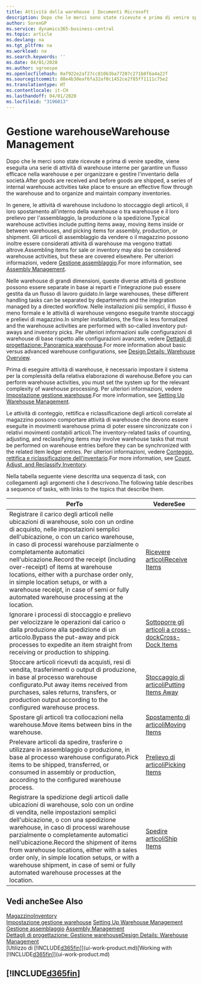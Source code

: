 ```yaml
---
title: Attività della warehouse | Documenti Microsoft
description: Dopo che le merci sono state ricevute e prima di venire spedite, viene eseguita una serie di attività di warehouse interne per garantire un flusso efficace nella warehouse e per organizzare e gestire l'inventario della società.
author: SorenGP
ms.service: dynamics365-business-central
ms.topic: article
ms.devlang: na
ms.tgt_pltfrm: na
ms.workload: na
ms.search.keywords: ''
ms.date: 04/01/2020
ms.author: sgroespe
ms.openlocfilehash: 0af922e2af27cc810b3ba77207c271b8f6a4a22f
ms.sourcegitcommit: 88e4b30eaf6fa32af0c1452ce2f85ff1111c75e2
ms.translationtype: HT
ms.contentlocale: it-CH
ms.lasthandoff: 04/01/2020
ms.locfileid: "3196013"
---
```

# <a name="warehouse-management"></a><span data-ttu-id="af559-103">Gestione warehouse</span><span class="sxs-lookup"><span data-stu-id="af559-103">Warehouse Management</span></span>
<span data-ttu-id="af559-104">Dopo che le merci sono state ricevute e prima di venire spedite, viene eseguita una serie di attività di warehouse interne per garantire un flusso efficace nella warehouse e per organizzare e gestire l'inventario della società.</span><span class="sxs-lookup"><span data-stu-id="af559-104">After goods are received and before goods are shipped, a series of internal warehouse activities take place to ensure an effective flow through the warehouse and to organize and maintain company inventories.</span></span>

<span data-ttu-id="af559-105">In genere, le attività di warehouse includono lo stoccaggio degli articoli, il loro spostamento all'interno della warehouse o tra warehouse e il loro prelievo per l'assemblaggio, la produzione o la spedizione.</span><span class="sxs-lookup"><span data-stu-id="af559-105">Typical warehouse activities include putting items away, moving items inside or between warehouses, and picking items for assembly, production, or shipment.</span></span> <span data-ttu-id="af559-106">Gli articoli di assemblaggio da vendere o il magazzino possono inoltre essere considerati attività di warehouse ma vengono trattati altrove.</span><span class="sxs-lookup"><span data-stu-id="af559-106">Assembling items for sale or inventory may also be considered warehouse activities, but these are covered elsewhere.</span></span> <span data-ttu-id="af559-107">Per ulteriori informazioni, vedere [Gestione assemblaggio](assembly-assemble-items.md).</span><span class="sxs-lookup"><span data-stu-id="af559-107">For more information, see [Assembly Management](assembly-assemble-items.md).</span></span>  

<span data-ttu-id="af559-108">Nelle warehouse di grandi dimensioni, queste diverse attività di gestione possono essere separate in base ai reparti e l'integrazione può essere gestita da un flusso di lavoro guidato.</span><span class="sxs-lookup"><span data-stu-id="af559-108">In large warehouses, these different handling tasks can be separated by departments and the integration managed by a directed workflow.</span></span> <span data-ttu-id="af559-109">Nelle installazioni più semplici, il flusso è meno formale e le attività di warehouse vengono eseguite tramite stoccaggi e prelievi di magazzino.</span><span class="sxs-lookup"><span data-stu-id="af559-109">In simpler installations, the flow is less formalized and the warehouse activities are performed with so-called inventory put-aways and inventory picks.</span></span> <span data-ttu-id="af559-110">Per ulteriori informazioni sulle configurazioni di warehouse di base rispetto alle configurazioni avanzate, vedere [Dettagli di progettazione: Panoramica warehouse](design-details-warehouse-overview.md).</span><span class="sxs-lookup"><span data-stu-id="af559-110">For more information about basic versus advanced warehouse configurations, see [Design Details: Warehouse Overview](design-details-warehouse-overview.md).</span></span>

<span data-ttu-id="af559-111">Prima di eseguire attività di warehouse, è necessario impostare il sistema per la complessità della relativa elaborazione di warehouse.</span><span class="sxs-lookup"><span data-stu-id="af559-111">Before you can perform warehouse activities, you must set the system up for the relevant complexity of warehouse processing.</span></span> <span data-ttu-id="af559-112">Per ulteriori informazioni, vedere [Impostazione gestione warehouse](warehouse-setup-warehouse.md).</span><span class="sxs-lookup"><span data-stu-id="af559-112">For more information, see [Setting Up Warehouse Management](warehouse-setup-warehouse.md).</span></span>

<span data-ttu-id="af559-113">Le attività di conteggio, rettifica e riclassificazione degli articoli correlate al magazzino possono comportare attività di warehouse che devono essere eseguite in movimenti warehouse prima di poter essere sincronizzate con i relativi movimenti contabili articoli.</span><span class="sxs-lookup"><span data-stu-id="af559-113">The inventory-related tasks of counting, adjusting, and reclassifying items may involve warehouse tasks that must be performed on warehouse entries before they can be synchronized with the related item ledger entries.</span></span> <span data-ttu-id="af559-114">Per ulteriori informazioni, vedere [Conteggio, rettifica e riclassificazione dell'inventario](inventory-how-count-adjust-reclassify.md).</span><span class="sxs-lookup"><span data-stu-id="af559-114">For more information, see [Count, Adjust, and Reclassify Inventory](inventory-how-count-adjust-reclassify.md).</span></span>

 <span data-ttu-id="af559-115">Nella tabella seguente viene descritta una sequenza di task, con collegamenti agli argomenti che li descrivono.</span><span class="sxs-lookup"><span data-stu-id="af559-115">The following table describes a sequence of tasks, with links to the topics that describe them.</span></span>   

|<span data-ttu-id="af559-116">**Per**</span><span class="sxs-lookup"><span data-stu-id="af559-116">**To**</span></span>|<span data-ttu-id="af559-117">**Vedere**</span><span class="sxs-lookup"><span data-stu-id="af559-117">**See**</span></span>|  
|------------|-------------|  
|<span data-ttu-id="af559-118">Registrare il carico degli articoli nelle ubicazioni di warehouse, solo con un ordine di acquisto, nelle impostazioni semplici dell'ubicazione, o con un carico warehouse, in caso di processi warehouse parzialmente o completamente automatici nell'ubicazione.</span><span class="sxs-lookup"><span data-stu-id="af559-118">Record the receipt (including over-receipt) of items at warehouse locations, either with a purchase order only, in simple location setups, or with a warehouse receipt, in case of semi or fully automated warehouse processing at the location.</span></span>|[<span data-ttu-id="af559-119">Ricevere articoli</span><span class="sxs-lookup"><span data-stu-id="af559-119">Receive Items</span></span>](warehouse-how-receive-items.md)|
|<span data-ttu-id="af559-120">Ignorare i processi di stoccaggio e prelievo per velocizzare le operazioni dal carico o dalla produzione alla spedizione di un articolo.</span><span class="sxs-lookup"><span data-stu-id="af559-120">Bypass the put-away and pick processes to expedite an item straight from receiving or production to shipping.</span></span>|[<span data-ttu-id="af559-121">Sottoporre gli articoli a cross-dock</span><span class="sxs-lookup"><span data-stu-id="af559-121">Cross-Dock Items</span></span>](warehouse-how-to-cross-dock-items.md)|    
|<span data-ttu-id="af559-122">Stoccare articoli ricevuti da acquisti, resi di vendita, trasferimenti o output di produzione, in base al processo warehouse configurato.</span><span class="sxs-lookup"><span data-stu-id="af559-122">Put away items received from purchases, sales returns, transfers, or production output according to the configured warehouse process.</span></span>|[<span data-ttu-id="af559-123">Stoccaggio di articoli</span><span class="sxs-lookup"><span data-stu-id="af559-123">Putting Items Away</span></span>](warehouse-put-away-items.md)|
|<span data-ttu-id="af559-124">Spostare gli articoli tra collocazioni nella warehouse.</span><span class="sxs-lookup"><span data-stu-id="af559-124">Move items between bins in the warehouse.</span></span>|[<span data-ttu-id="af559-125">Spostamento di articoli</span><span class="sxs-lookup"><span data-stu-id="af559-125">Moving Items</span></span>](warehouse-move-items.md)|
|<span data-ttu-id="af559-126">Prelevare articoli da spedire, trasferire o utilizzare in assemblaggio o produzione, in base al processo warehouse configurato.</span><span class="sxs-lookup"><span data-stu-id="af559-126">Pick items to be shipped, transferred, or consumed in assembly or production, according to the configured warehouse process.</span></span>|[<span data-ttu-id="af559-127">Prelievo di articoli</span><span class="sxs-lookup"><span data-stu-id="af559-127">Picking Items</span></span>](warehouse-pick-items.md)|
|<span data-ttu-id="af559-128">Registrare la spedizione degli articoli dalle ubicazioni di warehouse, solo con un ordine di vendita, nelle impostazioni semplici dell'ubicazione, o con una spedizione warehouse, in caso di processi warehouse parzialmente o completamente automatici nell'ubicazione.</span><span class="sxs-lookup"><span data-stu-id="af559-128">Record the shipment of items from warehouse locations, either with a sales order only, in simple location setups, or with a warehouse shipment, in case of semi or fully automated warehouse processes at the location.</span></span>|[<span data-ttu-id="af559-129">Spedire articoli</span><span class="sxs-lookup"><span data-stu-id="af559-129">Ship Items</span></span>](warehouse-how-ship-items.md)|  

## <a name="see-also"></a><span data-ttu-id="af559-130">Vedi anche</span><span class="sxs-lookup"><span data-stu-id="af559-130">See Also</span></span>  
[<span data-ttu-id="af559-131">Magazzino</span><span class="sxs-lookup"><span data-stu-id="af559-131">Inventory</span></span>](inventory-manage-inventory.md)  
<span data-ttu-id="af559-132">[Impostazione gestione warehouse](warehouse-setup-warehouse.md)   </span><span class="sxs-lookup"><span data-stu-id="af559-132">[Setting Up Warehouse Management](warehouse-setup-warehouse.md)   </span></span>  
<span data-ttu-id="af559-133">[Gestione assemblaggio](assembly-assemble-items.md)  </span><span class="sxs-lookup"><span data-stu-id="af559-133">[Assembly Management](assembly-assemble-items.md)  </span></span>  
[<span data-ttu-id="af559-134">Dettagli di progettazione: Gestione warehouse</span><span class="sxs-lookup"><span data-stu-id="af559-134">Design Details: Warehouse Management</span></span>](design-details-warehouse-management.md)  
<span data-ttu-id="af559-135">[Utilizzo di [!INCLUDE[d365fin](includes/d365fin_md.md)]](ui-work-product.md)</span><span class="sxs-lookup"><span data-stu-id="af559-135">[Working with [!INCLUDE[d365fin](includes/d365fin_md.md)]](ui-work-product.md)</span></span>  

## [!INCLUDE[d365fin](includes/free_trial_md.md)]  

